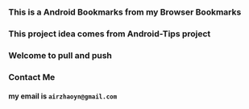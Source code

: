 ### This is a Android Bookmarks from my Browser Bookmarks

### This project idea comes from Android-Tips project

### Welcome to pull and push 

### Contact Me 

#### my email is `airzhaoyn@gmail.com`
